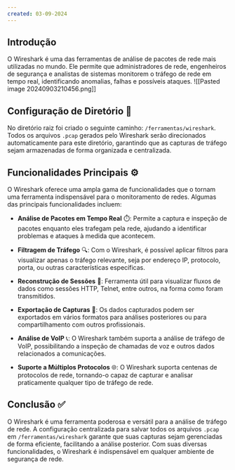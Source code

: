 ```yaml
---
created: 03-09-2024
---
```

## **Introdução**
O Wireshark é uma das ferramentas de análise de pacotes de rede mais utilizadas no mundo. Ele permite que administradores de rede, engenheiros de segurança e analistas de sistemas monitorem o tráfego de rede em tempo real, identificando anomalias, falhas e possíveis ataques.
![[Pasted image 20240903210456.png]]

## **Configuração de Diretório** 📁
No diretório raiz foi criado o seguinte caminho: `/ferramentas/wireshark`. Todos os arquivos `.pcap` gerados pelo Wireshark serão direcionados automaticamente para este diretório, garantindo que as capturas de tráfego sejam armazenadas de forma organizada e centralizada.

## **Funcionalidades Principais** ⚙️
O Wireshark oferece uma ampla gama de funcionalidades que o tornam uma ferramenta indispensável para o monitoramento de redes. Algumas das principais funcionalidades incluem:

- **Análise de Pacotes em Tempo Real** ⏱️: Permite a captura e inspeção de pacotes enquanto eles trafegam pela rede, ajudando a identificar problemas e ataques à medida que acontecem.
  
- **Filtragem de Tráfego** 🔍: Com o Wireshark, é possível aplicar filtros para visualizar apenas o tráfego relevante, seja por endereço IP, protocolo, porta, ou outras características específicas.

- **Reconstrução de Sessões** 🔄: Ferramenta útil para visualizar fluxos de dados como sessões HTTP, Telnet, entre outros, na forma como foram transmitidos.

- **Exportação de Capturas** 💾: Os dados capturados podem ser exportados em vários formatos para análises posteriores ou para compartilhamento com outros profissionais.

- **Análise de VoIP** 📞: O Wireshark também suporta a análise de tráfego de VoIP, possibilitando a inspeção de chamadas de voz e outros dados relacionados a comunicações.

- **Suporte a Múltiplos Protocolos** 🌐: O Wireshark suporta centenas de protocolos de rede, tornando-o capaz de capturar e analisar praticamente qualquer tipo de tráfego de rede.

## **Conclusão** ✅
O Wireshark é uma ferramenta poderosa e versátil para a análise de tráfego de rede. A configuração centralizada para salvar todos os arquivos `.pcap` em `/ferramentas/wireshark` garante que suas capturas sejam gerenciadas de forma eficiente, facilitando a análise posterior. Com suas diversas funcionalidades, o Wireshark é indispensável em qualquer ambiente de segurança de rede.
